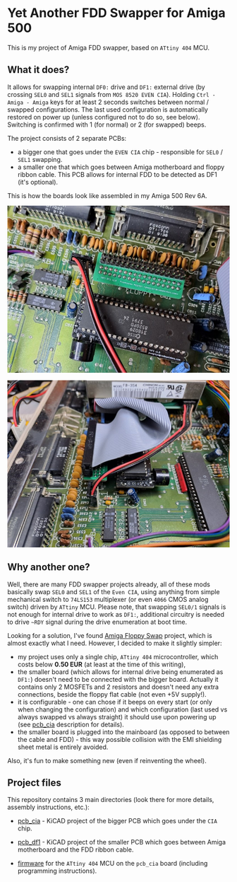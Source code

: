 # Yet Another FDD Swapper for Amiga 500

This is my project of Amiga FDD swapper, based on `ATtiny 404` MCU. 

## What it does?

It allows for swapping internal `DF0:` drive and `DF1:` external drive (by crossing `SEL0` and `SEL1` signals from `MOS 8520 EVEN CIA`). Holding `Ctrl - Amiga - Amiga` keys for at least 2 seconds switches between normal / swapped configurations. The last used configuration is automatically restored on power up (unless configured not to do so, see below). Switching is confirmed with 1 (for normal) or 2 (for swapped) beeps.

The project consists of 2 separate PCBs:

* a bigger one that goes under the `EVEN CIA` chip - responsible for `SEL0` / `SEL1` swapping.
* a smaller one that which goes between Amiga motherboard and floppy ribbon cable. This PCB allows for internal FDD to be detected as DF1 (it's optional).

This is how the boards look like assembled in my Amiga 500 Rev 6A.

![](img/boards1.jpg)

![](img/boards2.jpg)

## Why another one?

Well, there are many FDD swapper projects already, all of these mods basically swap `SEL0` and `SEL1` of the `Even CIA`, using anything from simple mechanical switch to `74LS153` multiplexer (or even `4066` CMOS analog switch) driven by `ATtiny` MCU. Please note, that swapping `SEL0/1` signals is not enough for internal drive to work as `DF1:`, additional circuitry is needed to drive `~RDY` signal during the drive enumeration at boot time.

Looking for a solution, I've found [Amiga Floppy Swap](https://github.com/retronicdesign/AmigaFloppySwap) project, which is almost exactly what I need. However, I decided to make it slightly simpler:

* my project uses only a single chip, `ATtiny 404` microcontroller, which costs below **0.50 EUR** (at least at the time of this writing),
* the smaller board (which allows for internal drive being enumerated as `DF1:`) doesn't need to be connected with the bigger board. Actually it contains only 2 MOSFETs and 2 resistors and doesn't need any extra connections, beside the floppy flat cable (not even +5V supply!). 
* it is configurable - one can chose if it beeps on every start (or only when changing the configuration) and which configuration (last used vs always swapped vs always straight) it should use upon powering up (see [pcb_cia](pcb_cia) description for details).
* the smaller board is plugged into the mainboard (as opposed to between the cable and FDD) - this way possible collision with the EMI shielding sheet metal is entirely avoided.

Also, it's fun to make something new (even if reinventing the wheel).

## Project files

This repository contains 3 main directories (look there for more details, assembly instructions, etc.):

* [pcb_cia](pcb_cia) - KiCAD project of the bigger PCB which goes under the `CIA` chip.
* [pcb_df1](pcb_df1) - KiCAD project of the smaller PCB which goes between Amiga motherboard and the FDD ribbon cable. 

* [firmware](firmware) for the `ATtiny 404` MCU on the `pcb_cia` board (including programming instructions).

